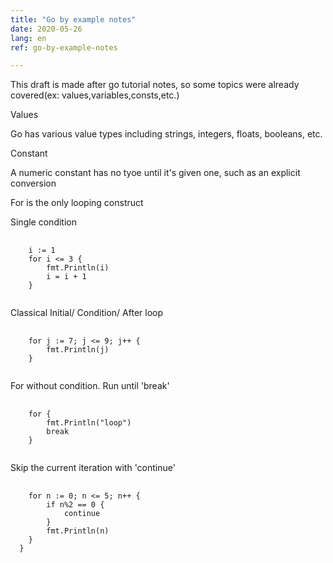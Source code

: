 ```yaml
---
title: "Go by example notes"
date: 2020-05-26
lang: en
ref: go-by-example-notes

---
```


This draft is made after go tutorial notes, so some topics were already covered(ex: values,variables,consts,etc.)

Values

Go has various value types including strings, integers, floats, booleans, etc.

Constant

A numeric constant has no tyoe until it's given one, such as an explicit conversion

For is the only looping construct

Single condition

  <pre>
   <code>
    i := 1
    for i <= 3 {
        fmt.Println(i)
        i = i + 1
    }
   </code></pre>

Classical Initial/ Condition/ After loop

  <pre>
   <code>
    for j := 7; j <= 9; j++ {
        fmt.Println(j)
    }
   </code></pre>

For without condition. Run until 'break'

  <pre>
   <code>
    for {
        fmt.Println("loop")
        break
    }
   </code></pre>

Skip the current iteration with 'continue'

  <pre>
   <code>
    for n := 0; n <= 5; n++ {
        if n%2 == 0 {
            continue
        }
        fmt.Println(n)
    }
  }
  </code></pre>
